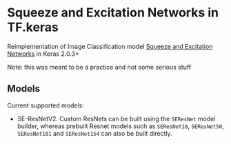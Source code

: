 # Squeeze and Excitation Networks in TF.keras
Reimplementation of Image Classification model [Squeeze and Excitation Networks](https://arxiv.org/pdf/1709.01507.pdf) in Keras 2.0.3+ 

Note: this was meant to be a practice and not some serious stuff

## Models
Current supported models:

- SE-ResNetV2. Custom ResNets can be built using the `SEResNet` model builder, whereas prebuilt Resnet models such as `SEResNet18`, `SEResNet50`, `SEResNet101` and `SEResNet154` can also be built directly.
